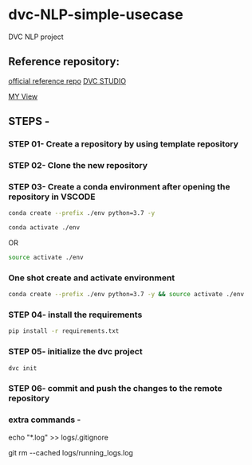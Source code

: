 # dvc-NLP-simple-usecase
DVC NLP project

## Reference repository:
[official reference repo](https://github.com/iterative/example-get-started)
[DVC STUDIO](https://studio.iterative.ai/)

[MY View](https://studio.iterative.ai/user/c17hawke/views/DVC-NLP-Simple-usecase-3xolnsi26a)

## STEPS -

### STEP 01- Create a repository by using template repository

### STEP 02- Clone the new repository

### STEP 03- Create a conda environment after opening the repository in VSCODE

```bash
conda create --prefix ./env python=3.7 -y
```

```bash
conda activate ./env
```
OR
```bash
source activate ./env
```

### One shot create and activate environment
```bash
conda create --prefix ./env python=3.7 -y && source activate ./env
```

### STEP 04- install the requirements
```bash
pip install -r requirements.txt
```

### STEP 05- initialize the dvc project
```bash
dvc init
```

### STEP 06- commit and push the changes to the remote repository


### extra commands - 

echo "*.log" >> logs/.gitignore

git rm --cached logs/running_logs.log